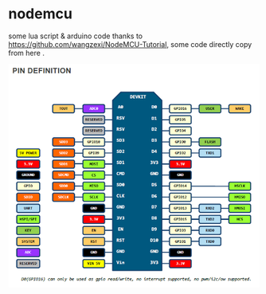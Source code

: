 # nodemcu
some lua script & arduino code
thanks to https://github.com/wangzexi/NodeMCU-Tutorial, some code directly copy from here .


![nodemcu_pin](https://github.com/wuxx/nodemcu/blob/master/nodemcu_pin.png)

